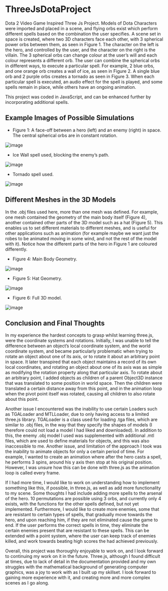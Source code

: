 # ThreeJsDotaProject

Dota 2 Video Game Inspired Three Js Project. Models of Dota Characters were imported and placed in a scene, and flying orbs exist which perform different spells based on the combination the user specifies. A scene set in space is created, where two 3D characters face each other, with 3 spherical power orbs between them, as seen in Figure 1. The character on the left is the hero, and controlled by the user, and the character on the right is the villain. The 3 spherical orbs can change colour at the user’s will and each colour represents a different orb. The user can combine the spherical orbs in different ways, to execute a particular spell. For example, 2 blue orbs, and one orange orb creates a wall of ice, as seen in Figure 2. A single blue orb and 2 purple orbs creates a tornado as seen in Figure 3. When each particular spell is executed, an audio effect for the spell is played, and some spells remain in place, while others have an ongoing animation. 

This project was coded in JavaScript, and can be enhanced further by incorporating additional spells.

## Example Images of Possible Simulations

- Figure 1: A face-off between a hero (left) and an enemy (right) in space. The central spherical orbs are in constant rotation.

![image](https://github.com/AShaaban0109/ThreeJsDotaProject/assets/56279675/c746abf8-19cb-4450-89b8-2765a3d1ee57)

- Ice Wall spell used, blocking the enemy’s path.
 
![image](https://github.com/AShaaban0109/ThreeJsDotaProject/assets/56279675/eca50b1f-f697-4fc1-8b5c-4a5fb1c80dbe)

- Tornado spell used.
 
![image](https://github.com/AShaaban0109/ThreeJsDotaProject/assets/56279675/74fab3c4-68f8-46f8-acf7-98b2baae6ed1)

## Different Meshes in the 3D Models

In the .obj files used here, more than one mesh was defined. For example, one mesh contained the geometry of the main body itself (Figure 4), another contained other parts of the 3D model such as a hat (Figure 5). This enables us to set different materials to different meshes, and is useful for other applications such as animation (for example maybe we want just the robes to be animated moving in some wind, and not the rest of the model with it). Notice how the different parts of the hero in Figure 1 are coloured differently.

- Figure 4: Main Body Geometry.
  
![image](https://github.com/AShaaban0109/ThreeJsDotaProject/assets/56279675/904eca90-b355-4819-8d45-b6c56dcd0f66)

- Figure 5: Hat Geometry.
  
![image](https://github.com/AShaaban0109/ThreeJsDotaProject/assets/56279675/0042b00a-979e-49e8-9685-91878719586d)

- Figure 6: Full 3D model.
  
![image](https://github.com/AShaaban0109/ThreeJsDotaProject/assets/56279675/1ceed9c5-3236-4da4-bdad-ad102e4fdef8)


## Conclusion and Final Thoughts

In my experience the hardest concepts to grasp whilst learning three.js, were the coordinate systems and rotations. Initially, I was unable to tell the difference between an object’s local coordinate system, and the world coordinate system, and became particularly problematic when trying to rotate an object about one of its axis, or to rotate it about an arbitrary point in space. It later transpired that each object maintains a record of its own local coordinates, and rotating an object about one of its axis was as simple as modifying the rotation property along that particular axis. To rotate about an arbitrary point, I added objects as children of a parent Object3D instance that was translated to some position in world space. Then the children were translated a certain distance away from this point, and in the animation loop when the pivot point itself was rotated, causing all children to also rotate about this point.

Another issue I encountered was the inability to use certain Loaders such as TGALoader and MTLLoader, due to only having access to a limited three.js library. TGALoader is a class used for loading .tga files, which are similar to .obj files, in the way that they specify the shapes of models (I therefore could not load a model I had liked and downloaded). In addition to this, the enemy .obj model I used was supplemented with additional .mtl files, which are used to define materials for objects, and this was also inaccessible to me. Another issue, and limitation of the approach I took was the inability to animate objects for only a certain period of time. For example, I wanted to create an animation where after the hero casts a spell, he performs 3 spins, around his y axis then stop at his original position. However, I was unsure how this can be done with three.js as the animation loop is called every frame.

If I had more time, I would like to work on understanding how to implement something like this, if possible, in three.js, as well as add more functionality to my scene. Some thoughts I had include adding more spells to the arsenal of the hero. 10 permutations are possible using 3 orbs, and currently only 4 exists, with the functions for the other spells defined, but not yet implemented. Furthermore, I would like to create more enemies, some that are resistant to certain types of spells, that gradually move towards the hero, and upon reaching him, if they are not eliminated cause the game to end. If the user performs the correct spells in time, they eliminate the certain enemies present that are resistant to these spells. This can be extended with a point system, where the user can keep track of enemies killed, and work towards beating high scores the had achieved previously. 

Overall, this project was thoroughly enjoyable to work on, and I look forward to continuing my work on it in the future. Three.js, although I found difficult at times, due to lack of detail in the documentation provided and my own struggles with the mathematical background of generating computer graphics, was a joy to work with as I built up my skillset. I look forward to gaining more experience with it, and creating more and more complex scenes as I go along.
